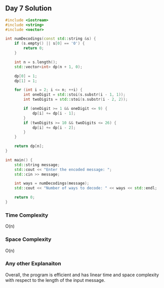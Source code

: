 ## Day 7 Solution

```cpp
#include <iostream>
#include <string>
#include <vector>

int numDecodings(const std::string &s) {
    if (s.empty() || s[0] == '0') {
        return 0;
    }

    int n = s.length();
    std::vector<int> dp(n + 1, 0);

    dp[0] = 1;
    dp[1] = 1;

    for (int i = 2; i <= n; ++i) {
        int oneDigit = std::stoi(s.substr(i - 1, 1));
        int twoDigits = std::stoi(s.substr(i - 2, 2));

        if (oneDigit >= 1 && oneDigit <= 9) {
            dp[i] += dp[i - 1];
        }
        if (twoDigits >= 10 && twoDigits <= 26) {
            dp[i] += dp[i - 2];
        }
    }

    return dp[n];
}

int main() {
    std::string message;
    std::cout << "Enter the encoded message: ";
    std::cin >> message;

    int ways = numDecodings(message);
    std::cout << "Number of ways to decode: " << ways << std::endl;

    return 0;
}
```

### Time Complexity
O(n)

### Space Complexity
O(n)

### Any other Explanaiton
Overall, the program is efficient and has linear time and space complexity with respect to the length of the input message.